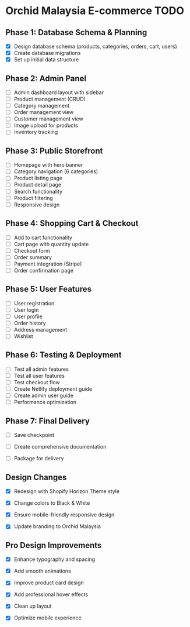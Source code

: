 # Orchid Malaysia E-commerce TODO

## Phase 1: Database Schema & Planning
- [x] Design database schema (products, categories, orders, cart, users)
- [x] Create database migrations
- [x] Set up initial data structure

## Phase 2: Admin Panel
- [ ] Admin dashboard layout with sidebar
- [ ] Product management (CRUD)
- [ ] Category management
- [ ] Order management view
- [ ] Customer management view
- [ ] Image upload for products
- [ ] Inventory tracking

## Phase 3: Public Storefront
- [ ] Homepage with hero banner
- [ ] Category navigation (6 categories)
- [ ] Product listing page
- [ ] Product detail page
- [ ] Search functionality
- [ ] Product filtering
- [ ] Responsive design

## Phase 4: Shopping Cart & Checkout
- [ ] Add to cart functionality
- [ ] Cart page with quantity update
- [ ] Checkout form
- [ ] Order summary
- [ ] Payment integration (Stripe)
- [ ] Order confirmation page

## Phase 5: User Features
- [ ] User registration
- [ ] User login
- [ ] User profile
- [ ] Order history
- [ ] Address management
- [ ] Wishlist

## Phase 6: Testing & Deployment
- [ ] Test all admin features
- [ ] Test all user features
- [ ] Test checkout flow
- [ ] Create Netlify deployment guide
- [ ] Create admin user guide
- [ ] Performance optimization

## Phase 7: Final Delivery
- [ ] Save checkpoint
- [ ] Create comprehensive documentation
- [ ] Package for delivery



## Design Changes
- [x] Redesign with Shopify Horizon Theme style
- [x] Change colors to Black & White
- [x] Ensure mobile-friendly responsive design
- [x] Update branding to Orchid Malaysia



## Pro Design Improvements
- [x] Enhance typography and spacing
- [x] Add smooth animations
- [x] Improve product card design
- [x] Add professional hover effects
- [x] Clean up layout
- [x] Optimize mobile experience


